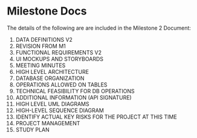 # Milestone Docs
The details of the following are are included in the Milestone 2 Document:

1. DATA DEFINITIONS V2	
2. REVISION FROM M1	
3. FUNCTIONAL REQUIREMENTS V2	
4. UI MOCKUPS AND STORYBOARDS	
5. MEETING MINUTES	
6. HIGH LEVEL ARCHITECTURE	
7. DATABASE ORGANIZATION	
8. OPERATIONS ALLOWED ON TABLES	
9. TECHNICAL FEASIBILITY FOR DB OPERATIONS	
10. ADDITIONAL INFORMATION (API SIGNATURE)	
11. HIGH LEVEL UML DIAGRAMS	
12. HIGH-LEVEL SEQUENCE DIAGRAM	
13. IDENTIFY ACTUAL KEY RISKS FOR THE PROJECT AT THIS TIME	
14. PROJECT MANAGEMENT
15. STUDY PLAN	

